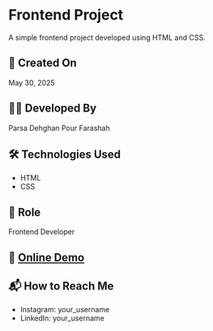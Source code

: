 # Frontend Project

A simple frontend project developed using HTML and CSS.

## 📅 Created On  
May 30, 2025

## 👨‍💻 Developed By  
Parsa Dehghan Pour Farashah

## 🛠️ Technologies Used  
- HTML  
- CSS  

## 🎯 Role  
Frontend Developer

## 🔗 [Online Demo](https://parsa-farshah.github.io/cardHover1/cardHover1/index.html)

## 📬 How to Reach Me  
- Instagram: your_username  
- LinkedIn: your_username
